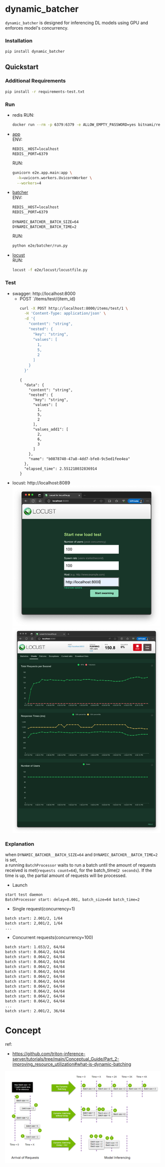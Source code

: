 dynamic_batcher
===============

`dynamic_batcher` is designed for inferencing DL models using GPU and enforces model's concurrency.

### Installation

```bash
pip install dynamic_batcher
```

## Quickstart

### Additional Requirements

```bash
pip install -r requirements-test.txt
```

### Run

* redis
  RUN:
    ```bash
    docker run --rm -p 6379:6379 -e ALLOW_EMPTY_PASSWORD=yes bitnami/redis:latest
    ```

* [app](e2e/app/)  
  ENV:
    ```envfile
    REDIS__HOST=localhost
    REDIS__PORT=6379
    ```
  RUN:
    ```bash
    gunicorn e2e.app.main:app \
      -k=uvicorn.workers.UvicornWorker \
      --workers=4
    ```

* [batcher](e2e/batcher/)  
  ENV:
    ```envfile
    REDIS__HOST=localhost
    REDIS__PORT=6379

    DYNAMIC_BATCHER__BATCH_SIZE=64
    DYNAMIC_BATCHER__BATCH_TIME=2
    ```
  RUN:
    ```bash
    python e2e/batcher/run.py
    ```

* [locust](e2e/locust/)  
  RUN:
    ```bash
    locust -f e2e/locust/locustfile.py
    ```

### Test

* swagger: http://localhost:8000
  * POST `/items/test/{item_id}
    ```bash
    curl -X POST http://localhost:8000/items/test/1 \
      -H 'Content-Type: application/json' \
      -d '{
        "content": "string",
        "nested": {
          "key": "string",
          "values": [
            1,
            5,
            2
          ]
        }
      }'
    ```
    ```console
    {
      "data": {
        "content": "string",
        "nested": {
          "key": "string",
          "values": [
            1,
            5,
            2
          ],
          "values_add1": [
            2,
            6,
            3
          ]
        },
        "name": "b0878740-47a8-4dd7-bfe8-9c5ed1fee4ea"
      },
      "elapsed_time": 2.551218032836914
    }
    ```
* locust: http://localhost:8089
  ![locust-start](img/locust-start.png)
  ![locust-run](img/locust-run.png)


### Explanation

when `DYNAMIC_BATCHER__BATCH_SIZE=64` and `DYNAMIC_BATCHER__BATCH_TIME=2` is set,  
a running `BatchProcessor` waits to run a batch until the amount of requests received is met(`requests count=64`), for the batch_time(`2 seconds`). If the time is up, the partial amount of requests will be processed.

* Launch

```log
start test daemon
BatchProcessor start: delay=0.001, batch_size=64 batch_time=2
```

* Single request(concurrency=1)

```log
batch start: 2.001/2, 1/64
batch start: 2,001/2, 1/64
...
```

* Concurrent requests(concurrency=100)

```log
batch start: 1.653/2, 64/64
batch start: 0.064/2, 64/64
batch start: 0.064/2, 64/64
batch start: 0.064/2, 64/64
batch start: 0.064/2, 64/64
batch start: 0.064/2, 64/64
batch start: 0.064/2, 64/64
batch start: 0.064/2, 64/64
batch start: 0.064/2, 64/64
batch start: 0.064/2, 64/64
batch start: 0.064/2, 64/64
batch start: 0.064/2, 64/64
...
batch start: 2.001/2, 36/64
```


# Concept

ref: 
* https://github.com/triton-inference-server/tutorials/tree/main/Conceptual_Guide/Part_2-improving_resource_utilization#what-is-dynamic-batching


![dynamic_batching-triton](img/dynamic_batching-triton.png)
